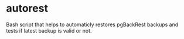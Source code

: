 # autorest
Bash script that helps to automaticly restores pgBackRest backups and tests if latest backup is valid or not.
